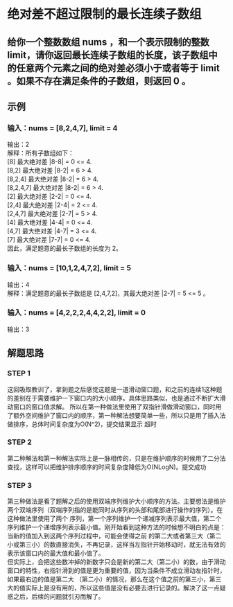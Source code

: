 # 绝对差不超过限制的最长连续子数组
## 给你一个整数数组 nums ，和一个表示限制的整数 limit，请你返回最长连续子数组的长度，该子数组中的任意两个元素之间的绝对差必须小于或者等于 limit 。如果不存在满足条件的子数组，则返回 0 。
## 示例  
### 输入：nums = [8,2,4,7], limit = 4  
输出：2   
解释：所有子数组如下：  
[8] 最大绝对差 |8-8| = 0 <= 4.  
[8,2] 最大绝对差 |8-2| = 6 > 4.   
[8,2,4] 最大绝对差 |8-2| = 6 > 4.  
[8,2,4,7] 最大绝对差 |8-2| = 6 > 4.  
[2] 最大绝对差 |2-2| = 0 <= 4.  
[2,4] 最大绝对差 |2-4| = 2 <= 4.  
[2,4,7] 最大绝对差 |2-7| = 5 > 4.  
[4] 最大绝对差 |4-4| = 0 <= 4.  
[4,7] 最大绝对差 |4-7| = 3 <= 4.  
[7] 最大绝对差 |7-7| = 0 <= 4.   
因此，满足题意的最长子数组的长度为 2。  
### 输入：nums = [10,1,2,4,7,2], limit = 5  
输出：4   
解释：满足题意的最长子数组是 [2,4,7,2]，其最大绝对差 |2-7| = 5 <= 5 。  
### 输入：nums = [4,2,2,2,4,4,2,2], limit = 0  
输出：3  
## 解题思路
### STEP 1  
这回吸取教训了，拿到题之后感觉这题是一道滑动窗口题，和之前的连续1这种题的差别在于需要维护一下窗口内的大小顺序。具体思路类似，也是通过不断扩大滑动窗口的窗口值求解。
所以在第一种做法里使用了双指针滑做滑动窗口，同时用了额外空间维护了窗口内的顺序，第一种解法想要简单一些，所以只是用了插入法做排序，总体时间复杂度为O(N^2)，提交结果显示
超时
### STEP 2  
第二种解法和第一种解法实际上是一脉相传的，只是在维护顺序的时候用了二分法查找，这样可以把维护排序顺序的时间复杂度降低为O(NLogN)。提交成功
### STEP 3   
第三种做法是看了题解之后的使用双端序列维护大小顺序的方法。主要想法是维护两个双端序列（双端序列指的是能同时从序列的头部和尾部进行操作的序列）。在这种做法里使用了两个
序列，第一个序列维护一个递减序列表示最大值，第二个序列维护一个递增序列表示最小值。刚开始看到这种方法的时候想不明白的点是：当新的值加入到这两个序列过程中，可能会使得之前
的第二大或者第三大（第二小或第三小）的数直接消失，不再记录，这样当左指针开始移动时，就无法有效的表示该窗口内的最大值和最小值了。  
但实际上，会把这些数冲掉的新数字只会是新的第二大（第二小）的数，由于滑动窗口的特性，右指针滑到的值是更为重要的值，因为当条件不成立滑动左指针时，如果最右边的值是第二大
（第二小）的情况，那么在这个值之前的第三小，第三大的值实际上是没有用的，所以这些值是没有必要去进行记录的。解决了这一点疑惑之后，后续的问题就引刃而解了。
